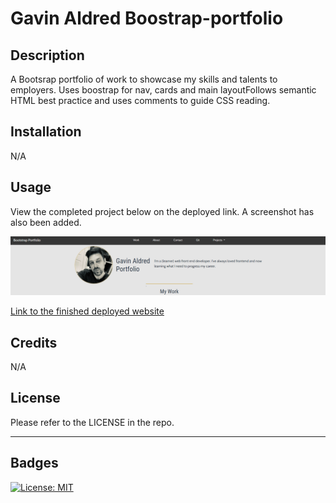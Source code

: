 # Gavin Aldred Boostrap-portfolio
## Description

A Bootsrap portfolio of work to showcase my skills and talents to employers. 
Uses boostrap for nav, cards and main layoutFollows semantic HTML best practice and uses comments to guide CSS reading.


## Installation

N/A

## Usage

View the completed project below on the deployed link. A screenshot has also been added.

 
  
![My Portfolio](images/readmescreenshot.png)
   

[Link to the finished deployed website](https://gavinaldred.github.io/Bootstrap-Portfolio/)

## Credits

N/A

## License

Please refer to the LICENSE in the repo.

---


## Badges
[![License: MIT](https://img.shields.io/badge/License-MIT-yellow.svg)](https://opensource.org/licenses/MIT)
